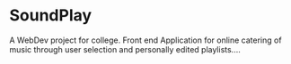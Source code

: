 # SoundPlay
A WebDev project for college.
Front end Application for online catering of music through user selection and personally edited playlists....
